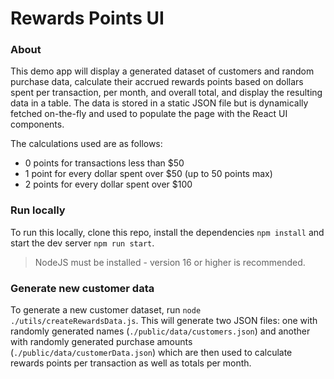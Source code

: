 # Rewards Points UI

### About

This demo app will display a generated dataset of customers and random purchase data, calculate their accrued 
rewards points based on dollars spent per transaction, per month, and overall total, and display the 
resulting data in a table. The data is stored in a static JSON file but is dynamically fetched on-the-fly and
used to populate the page with the React UI components.

The calculations used are as follows:
 - 0 points for transactions less than $50
 - 1 point for every dollar spent over $50 (up to 50 points max)
 - 2 points for every dollar spent over $100

### Run locally

To run this locally, clone this repo, install the dependencies `npm install` and start the dev server `npm run start`.

> NodeJS must be installed - version 16 or higher is recommended.

### Generate new customer data

To generate a new customer dataset, run `node ./utils/createRewardsData.js`. This will generate two JSON files: one
with randomly generated names (`./public/data/customers.json`) and another with randomly generated purchase amounts
(`./public/data/customerData.json`) which are then used to calculate rewards points per transaction as well as totals 
per month.
